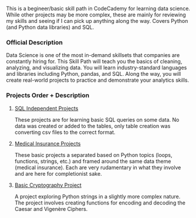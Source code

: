 This is a begineer/basic skill path in CodeCademy for learning data science. While other projects may be more complex, these are mainly for reviewing my skills and seeing if I can pick up anything along the way. Covers Python (and Python data libraries) and SQL.

### Official Description
Data Science is one of the most in-demand skillsets that companies are constantly hiring for. This Skill Path will teach you the basics of cleaning, analyzing, and visualizing data. You will learn industry-standard languages and libraries including Python, pandas, and SQL. Along the way, you will create real-world projects to practice and demonstrate your analytics skills.

### Projects Order + Description
1. [SQL Independent Projects](Data%20Science%20SQL%20Independent%20Projects)

    These projects are for learning basic SQL queries on some data. No data was created or added to the tables, only table creation was converting csv files to the correct format. 

2. [Medical Insurance Projects](Medical%20Insurance%20Projects)

    These basic projects a separated based on Python topics (loops, functions, strings, etc.) and framed around the same data theme (medical insurance). Each are very rudamentary in what they involve and are here for completionist sake.  

3. [Basic Cryptography Project](coded_correspondence.ipynb)

    A project exploring Python strings in a slightly more complex nature. The project involves creating functions for encoding and decoding the Caesar and Vigenère Ciphers.